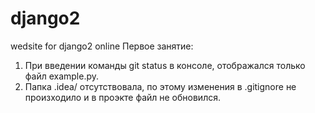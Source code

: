 # django2
wedsite for django2 online
Первое занятие:
  1. При введении команды git status в консоле, отображался только файл example.py.
  2. Папка .idea/ отсутствовала, по этому изменения в .gitignore не произходило и в проэкте файл не обновился.  
